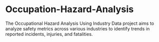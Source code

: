 # Occupation-Hazard-Analysis
The Occupational Hazard Analysis Using Industry Data project aims to analyze safety metrics across various industries to identify trends in reported incidents, injuries, and fatalities. 
